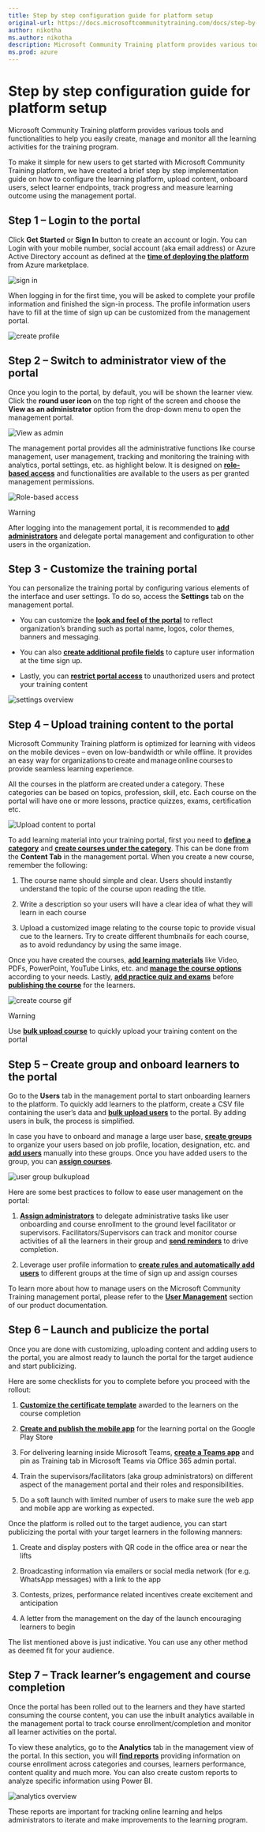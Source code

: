 ```yaml
---
title: Step by step configuration guide for platform setup
original-url: https://docs.microsoftcommunitytraining.com/docs/step-by-step-configuration-guide
author: nikotha
ms.author: nikotha
description: Microsoft Community Training platform provides various tools and functionalities to help you easily create, manage and monitor all the learning activities for the training program.
ms.prod: azure
---
```


# Step by step configuration guide for platform setup

Microsoft Community Training platform provides various tools and functionalities to help you easily create, manage and monitor all the learning activities for the training program. 

To make it simple for new users to get started with Microsoft Community Training platform, we have created a brief step by step implementation guide on how to configure the learning platform, upload content, onboard users, select learner endpoints, track progress and measure learning outcome using the management portal.  
 
## Step 1 – Login to the portal
 
Click **Get Started** or **Sign In** button to create an account or login. You can Login with your mobile number, social account (aka email address) or Azure Active Directory account as defined at the [**time of deploying the platform**](../infrastructure-management/install-your-platform-instance/3_installation-guide-detailed-steps.md) from Azure marketplace.  

![sign in](../media/sign-in.png)

When logging in for the first time, you will be asked to complete your profile information and finished the sign-in process. The profile information users have to fill at the time of sign up can be customized from the management portal. 

![create profile](../media/create-profile.gif)
 
## Step 2 – Switch to administrator view of the portal

Once you login to the portal, by default, you will be shown the learner view. Click the **round user icon** on the top right of the screen and choose the **View as an administrator** option from the drop-down menu to open the management portal.  

![View as admin](../media/View%20as%20admin.png)

The management portal provides all the administrative functions like course management, user management, tracking and monitoring the training with analytics, portal settings, etc. as highlight below. It is designed on [**role-based access**](../get-started/3_user-role-and-management-portal-overview.md) and functionalities are available to the users as per granted management permissions.

![Role-based access](../media/image%28426%29.png)

> [!WARNING]
> After logging into the management portal, it is recommended to [**add administrators**](../user-management/add-users/3_add-an-administrator-to-the-portal.md) and delegate portal management and configuration to other users in the organization.

## Step 3 - Customize the training portal

You can personalize the training portal by configuring various elements of the interface and user settings. To do so, access the **Settings** tab on the management portal. 

* You can customize the [**look and feel of the portal**](../settings/2_configure-the-look-and-feel-of-your-portal.md)  to reflect organization’s branding such as portal name, logos, color themes, banners and messaging.

* You can also [**create additional profile fields**](../settings/4_add-additional-profile-fields-for-user-information.md) to capture user information at the time sign up.

* Lastly, you can [**restrict portal access**](../settings/3_restrict-portal-access-to-users-outside-your-organization.md) to  unauthorized users and protect your training content

![settings overview](../media/settings-overview.gif)

## Step 4 – Upload training content to the portal  
 
Microsoft Community Training platform  is optimized for learning with videos on the mobile devices – even on low-bandwidth or while offline. It provides an easy way for organizations to create and manage online courses to provide seamless learning experience.   
 
All the courses in the platform are created under a category. These categories can be based on topics, profession, skill, etc. Each course on the portal will have one or more lessons, practice quizzes, exams, certification etc. 

![Upload content to portal](../media/Upload%20content%20to%20portal.png)

To add learning material into your training portal, first you need to [**define a category**](../content-management/create-content/create-course-category/2_create-a-category.md)  and [**create courses under the category**](https://microsoftindia.document360.io/docs/create-a-course-category). This can be done from the **Content Tab** in the management portal. When you create a new course, remember the following: 

1. The course name should simple and clear. Users should instantly understand the topic of the course upon reading the title. 

2. Write a description so your users will have a clear idea of what they will learn in each course 

3. Upload a customized image relating to the course topic to provide visual cue to the learners. Try to create different thumbnails for each course, as to avoid redundancy by using the same image. 

 Once you have created the courses, [**add learning materials**](../content-management/create-content/create-course-category/4_upload-content-to-a-course.md) like Video, PDFs, PowerPoint, YouTube Links, etc. and [**manage the course options**](../content-management/manage-content/manage-course-category/3_manage-users-for-a-course.md) according to your needs. Lastly, [**add practice quiz and exams**](https://microsoftindia.document360.io/docs/create-practice-course-and-exam) before [**publishing the course**](https://microsoftindia.document360.io/docs/publishing-course) for the learners. 
 
 ![create course gif](../media/create-course-gif.gif)
 
> [!WARNING]
> Use [**bulk upload course**](https://microsoftindia.document360.io/docs/create-a-new-course#option-2--create-multiple-courses-in-a-category) to quickly upload your training content on the portal

## Step 5 – Create group and onboard learners to the portal  
 
Go to the **Users** tab in the management portal to start onboarding learners to the platform. To quickly add learners to the platform, create a CSV file containing the user’s data and [**bulk upload users**](https://microsoftindia.document360.io/docs/create-a-new-group-1#add-multiple-users-to-a-group) to the portal. By adding users in bulk, the process is simplified.  
 
In case you have to onboard and manage a large user base, [**create groups**](https://microsoftindia.document360.io/docs/create-a-new-group-1) to organize your users based on job profile, location, designation, etc. and [**add users**](https://microsoftindia.document360.io/docs/create-a-new-group-1#add-users-manually-to-group) manually into these groups. Once you have added users to the group, you can [**assign courses**](https://microsoftindia.document360.io/docs/assign-course-to-group-users-1). 
 
![user group bulkupload](../media/user-group-bulkupload.gif)
 
Here are some best practices to follow to ease user management on the portal: 

1. [**Assign administrators**](../user-management/add-users/3_add-an-administrator-to-the-portal.md) to delegate administrative tasks like user onboarding and course enrollment to the ground level facilitator or supervisors. Facilitators/Supervisors can track and monitor course activities of all the learners in their group and [**send reminders**](../user-management/manage-users/3_send-announcement-to-the-users.md) to drive completion.  

2. Leverage user profile information to [**create rules and automatically add users**](../user-management/organize-users/5_setup-automatic-user-enrollment-for-a-group-1.md) to different groups at the time of sign up and assign courses  

To learn more about how to manage users on the Microsoft Community Training management portal, please refer to the [**User Management**](../user-management/2_user-management-overview.md) section of our product documentation. 

## Step 6 – Launch and publicize the portal  
 
Once you are done with customizing, uploading content and adding users to the portal, you are almost ready to launch the portal for the target audience and start publicizing.  
 
Here are some checklists for you to complete before you proceed with the rollout: 

1. [**Customize the certificate template**](../settings/5_customize-the-certificate-template.md) awarded to the learners on the course completion  

2. [**Create and publish the mobile app**](../infrastructure-management/install-your-platform-instance/5_create-publish-mobile-app.md) for the learning portal on the Google Play Store  

3. For delivering learning inside Microsoft Teams, [**create a Teams app**](../infrastructure-management/install-your-platform-instance/7_create-teams-app-for-your-training-portal.md) and pin as Training tab in Microsoft Teams via Office 365 admin portal.

4. Train the supervisors/facilitators (aka group administrators) on different aspect of the management portal and their roles and responsibilities.

5. Do a soft launch with limited number of users to make sure the web app and mobile app are working as expected. 

Once the platform is rolled out to the target audience, you can start publicizing the portal with your target learners in the following manners: 

1. Create and display posters with QR code in the office area or near the lifts  

2. Broadcasting information via emailers or social media network (for e.g. WhatsApp messages) with a link to the app 

3. Contests, prizes, performance related incentives create excitement and anticipation 

4. A letter from the management on the day of the launch encouraging learners to begin 

The list mentioned above is just indicative. You can use any other method as deemed fit for your audience.
 
##  Step 7 – Track learner’s engagement and course completion  
 
Once the portal has been rolled out to the learners and they have started consuming the course content, you can  use the inbuilt analytics available in the management portal to track course enrollment/completion and monitor all learner activities on the portal.  
 
To view these analytics, go to the **Analytics** tab in the management view of the portal. In this section, you will [**find reports**](../analytics/2_analytics-overview.md) providing information on course enrollment across categories and courses, learners performance, content quality and much more. You can also create custom reports to analyze specific information using Power BI. 
 
![analytics overview](../media/analytics-overview.gif)

These reports are important for tracking online learning and helps administrators to iterate and make improvements to the learning program. 